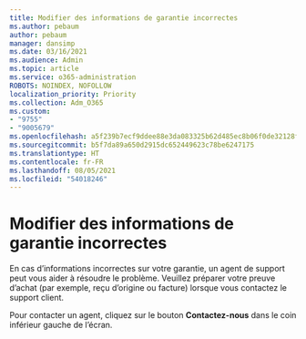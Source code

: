 ```yaml
---
title: Modifier des informations de garantie incorrectes
ms.author: pebaum
author: pebaum
manager: dansimp
ms.date: 03/16/2021
ms.audience: Admin
ms.topic: article
ms.service: o365-administration
ROBOTS: NOINDEX, NOFOLLOW
localization_priority: Priority
ms.collection: Adm_O365
ms.custom:
- "9755"
- "9005679"
ms.openlocfilehash: a5f239b7ecf9ddee88e3da083325b62d485ec8b06f0de32128fc6a750044af36
ms.sourcegitcommit: b5f7da89a650d2915dc652449623c78be6247175
ms.translationtype: HT
ms.contentlocale: fr-FR
ms.lasthandoff: 08/05/2021
ms.locfileid: "54018246"
---
```

# <a name="change-incorrect-warranty-information"></a>Modifier des informations de garantie incorrectes

En cas d’informations incorrectes sur votre garantie, un agent de support peut vous aider à résoudre le problème. Veuillez préparer votre preuve d’achat (par exemple, reçu d’origine ou facture) lorsque vous contactez le support client.

Pour contacter un agent, cliquez sur le bouton **Contactez-nous** dans le coin inférieur gauche de l’écran.